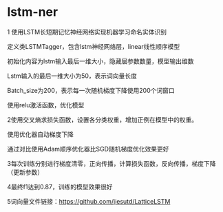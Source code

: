 # lstm-ner

1 使用LSTM长短期记忆神经网络实现机器学习命名实体识别

定义类LSTMTagger，包含lstm神经网络层，linear线性顺序模型

初始化内容为lstm输入最后一维大小，隐藏层参数数量，模型输出维数

Lstm输入的最后一维大小为50，表示词向量长度

Batch_size为200，表示每一次随机梯度下降使用200个词窗口

使用relu激活函数，优化模型



2使用交叉熵求损失函数，设置各分类权重，增加正例在模型中的权重。

使用优化器自动梯度下降

通过对比使用Adam顺序优化器比SGD随机梯度优化效果更好

 

3每次训练分别进行梯度清零，正向传播，计算损失函数，反向传播，梯度下降（更新参数）



4最终f1达到0.87，训练的模型效果很好

5词向量文件链接：https://github.com/jiesutd/LatticeLSTM

